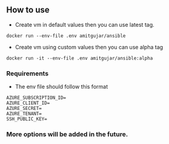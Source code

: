 ## How to use

- Create vm in default values then you can use latest tag.

``` docker run --env-file .env amitgujar/ansible ```

- Create vm using custom values then you can use alpha tag

``` docker run -it --env-file .env amitgujar/ansible:alpha ```

### Requirements

- The env file should follow this format

```
AZURE_SUBSCRIPTION_ID=
AZURE_CLIENT_ID=
AZURE_SECRET=
AZURE_TENANT=
SSH_PUBLIC_KEY=
```

### More options will be added in the future.

